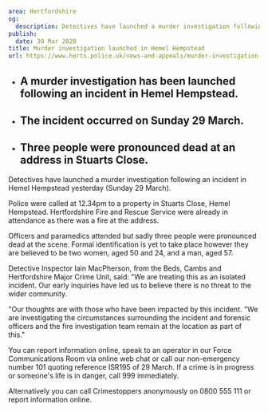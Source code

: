 ```yaml
area: Hertfordshire
og:
  description: Detectives have launched a murder investigation following an incident in Hemel Hempstead yesterday (Sunday 29 March).
publish:
  date: 30 Mar 2020
title: Murder investigation launched in Hemel Hempstead
url: https://www.herts.police.uk/news-and-appeals/murder-investigation-launched-in-hemel-hempstead-1597d
```

* ## A murder investigation has been launched following an incident in Hemel Hempstead.

 * ## The incident occurred on Sunday 29 March.

 * ## Three people were pronounced dead at an address in Stuarts Close.

Detectives have launched a murder investigation following an incident in Hemel Hempstead yesterday (Sunday 29 March).

Police were called at 12.34pm to a property in Stuarts Close, Hemel Hempstead.
Hertfordshire Fire and Rescue Service were already in attendance as there was a fire at the address.

Officers and paramedics attended but sadly three people were pronounced dead at the scene. Formal identification is yet to take place however they are believed to be two women, aged 50 and 24, and a man, aged 57.

Detective Inspector Iain MacPherson, from the Beds, Cambs and Hertfordshire Major Crime Unit, said: "We are treating this as an isolated incident. Our early inquiries have led us to believe there is no threat to the wider community.

"Our thoughts are with those who have been impacted by this incident.
"We are investigating the circumstances surrounding the incident and forensic officers and the fire investigation team remain at the location as part of this."

You can report information online, speak to an operator in our Force Communications Room via online web chat or call our non-emergency number 101 quoting reference ISR195 of 29 March. If a crime is in progress or someone's life is in danger, call 999 immediately.

Alternatively you can call Crimestoppers anonymously on 0800 555 111 or report information online.
